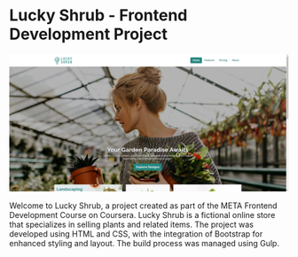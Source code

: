 # Lucky Shrub - Frontend Development Project

![Lucky Shrub](https://raw.githubusercontent.com/adilasif-io/Lucky-Shrub-Demo-Project/main/src/assets/img/Lucky-Shrub-Homepage.png)

Welcome to Lucky Shrub, a project created as part of the META Frontend Development Course on Coursera. Lucky Shrub is a fictional online store that specializes in selling plants and related items. The project was developed using HTML and CSS, with the integration of Bootstrap for enhanced styling and layout. The build process was managed using Gulp.
